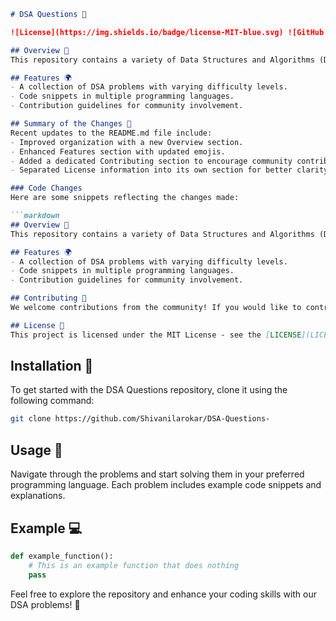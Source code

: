 ```markdown
# DSA Questions 📖

![License](https://img.shields.io/badge/license-MIT-blue.svg) ![GitHub stars](https://img.shields.io/github/stars/Shivanilarokar/DSA-Questions-?style=social)

## Overview 🌠
This repository contains a variety of Data Structures and Algorithms (DSA) problems designed to enhance your coding skills and understanding of DSA concepts. It serves as a resource for both beginners and experienced developers looking to practice and improve their algorithmic thinking.

## Features 🌍
- A collection of DSA problems with varying difficulty levels.
- Code snippets in multiple programming languages.
- Contribution guidelines for community involvement.

## Summary of the Changes 📝
Recent updates to the README.md file include:
- Improved organization with a new Overview section.
- Enhanced Features section with updated emojis.
- Added a dedicated Contributing section to encourage community contributions.
- Separated License information into its own section for better clarity.

### Code Changes
Here are some snippets reflecting the changes made:

```markdown
## Overview 🌠
This repository contains a variety of Data Structures and Algorithms (DSA) problems designed to enhance your coding skills and understanding of DSA concepts.

## Features 🌍
- A collection of DSA problems with varying difficulty levels.
- Code snippets in multiple programming languages.
- Contribution guidelines for community involvement.

## Contributing 🙌
We welcome contributions from the community! If you would like to contribute, please follow the contribution guidelines in this repository.

## License 📜
This project is licensed under the MIT License - see the [LICENSE](LICENSE) file for details.
```

## Installation 🔧
To get started with the DSA Questions repository, clone it using the following command:

```bash
git clone https://github.com/Shivanilarokar/DSA-Questions-
```

## Usage 🚀
Navigate through the problems and start solving them in your preferred programming language. Each problem includes example code snippets and explanations.

## Example 💻
```python
def example_function():
    # This is an example function that does nothing
    pass
```

Feel free to explore the repository and enhance your coding skills with our DSA problems! 🎉
```